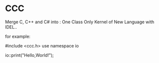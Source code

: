 # CCC
Merge C, C++ and C# into : One Class Only Kernel of New Language with IDEL..

for example:

#include <ccc.h>
use namespace io

io::print("Hello,World!");



